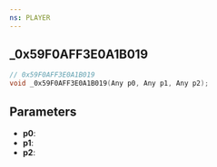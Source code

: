 ```yaml
---
ns: PLAYER
---
```

## _0x59F0AFF3E0A1B019

```c
// 0x59F0AFF3E0A1B019
void _0x59F0AFF3E0A1B019(Any p0, Any p1, Any p2);
```

## Parameters
* **p0**:
* **p1**:
* **p2**:
